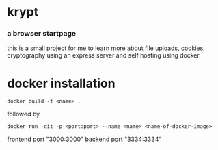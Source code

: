 # krypt
### a browser startpage
this is a small project for me to learn more about file uploads, cookies, cryptography using an express server and self hosting using docker.

# docker installation
```
docker build -t <name> .
```
followed by
```
docker run -dit -p <port:port> --name <name> <name-of-docker-image>
```
frontend port "3000:3000"
backend port "3334:3334"

